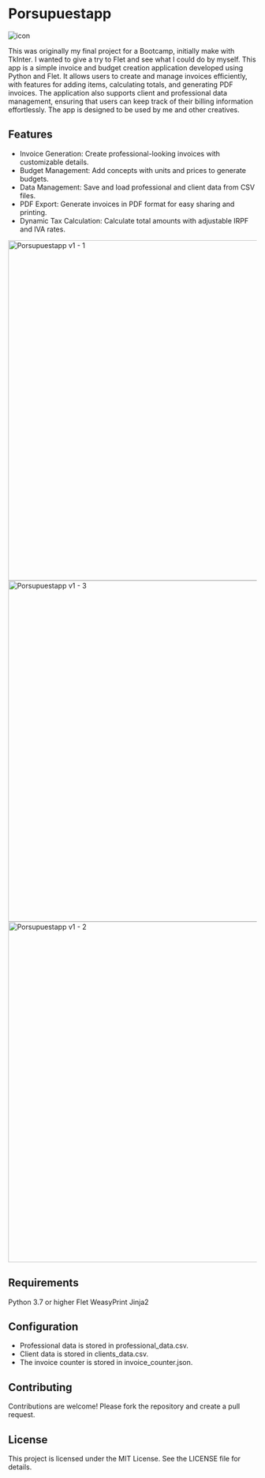 # Porsupuestapp

![icon](https://github.com/user-attachments/assets/eb73d93f-ec25-40ba-9027-7981d77e7e3a)


This was originally my final project for a Bootcamp, initially make with TkInter.
I wanted to give a try to Flet and see what I could do by myself.
This app is a simple invoice and budget creation application developed using Python and Flet. It allows users to create and manage invoices efficiently, with features for adding items, calculating totals, and generating PDF invoices. The application also supports client and professional data management, ensuring that users can keep track of their billing information effortlessly.
The app is designed to be used by me and other creatives.

## Features
- Invoice Generation: Create professional-looking invoices with customizable details.
- Budget Management: Add concepts with units and prices to generate budgets.
- Data Management: Save and load professional and client data from CSV files.
- PDF Export: Generate invoices in PDF format for easy sharing and printing.
- Dynamic Tax Calculation: Calculate total amounts with adjustable IRPF and IVA rates.

<img width="689" alt="Porsupuestapp v1 - 1" src="https://github.com/user-attachments/assets/a093573a-ecc0-4344-99b6-fab32de020e3">
<img width="691" alt="Porsupuestapp v1 - 3" src="https://github.com/user-attachments/assets/159ec94c-13bd-441b-b127-801137975d48">
<img width="690" alt="Porsupuestapp v1 - 2" src="https://github.com/user-attachments/assets/9ac76b70-98d7-444f-bd0a-cea8a3bb9e06">


## Requirements
Python 3.7 or higher
Flet
WeasyPrint
Jinja2

## Configuration
- Professional data is stored in professional_data.csv.
- Client data is stored in clients_data.csv.
- The invoice counter is stored in invoice_counter.json.

## Contributing
Contributions are welcome! Please fork the repository and create a pull request.

## License
This project is licensed under the MIT License. See the LICENSE file for details.
